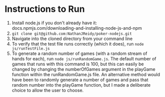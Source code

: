 # Instructions to Run

1. Install node.js if you don't already have it: docs.npmjs.com/downloading-and-installing-node-js-and-npm
2. `git clone git@github.com:NathanJReidy/poker-nodejs.git`
3. Navigate into the cloned directory from your command line
4. To verify that the test file runs correctly (which it does), run `node js/runTestFile.js`
5. To generate a random number of games (with a random stream of hands for each), run `node js/runRandomGame.js`.
   The default number of games that runs with this command is 100, but this can easily be changed by changing the numberOfGames argument
   in the playGame function within the runRandomGame.js file. An alternative method would have been to randomly generate a number of games and pass that random number
   into the playGame function, but I made a deliberate choice to allow the user to choose.
